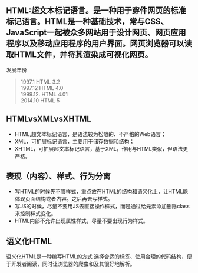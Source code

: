 ## HTML:超文本标记语言。是一种用于穿件网页的标准标记语言。HTML是一种基础技术，常与CSS、JavaScript一起被众多网站用于设计网页、网页应用程序以及移动应用程序的用户界面。网页浏览器可以读取HTML文件，并将其渲染成可视化网页。  

发展年份  
> 1997.1 HTML 3.2   
> 1997.12 HTML 4.0  
> 1999.12. HTML 4.01  
> 2014.10 HTML 5    

## HTMLvsXMLvsXHTML
* HTML,超文本标记语言，是语法较为松散的、不严格的Web语言；
* XML，可扩展标记语言，主要用于储存数据和结构；
* XHTML，可扩展超文本标记语言，基于XML，作用与HTML类似，但语法更严格。

## 表现（内容）、样式、行为分离  
* 写HTML的时候先不管样式，重点放在HTML的结构和语义化上，让HTML能体现页面结构或者内容。之后再去写样式。  
* 写JS的时候，尽量不要用JS去直接操作样式，而是通过给元素添加删除class来控制样式变化。
* HTML内部不允许出现属性样式，尽量不要出现行为样式。  

 ## 语义化HTML  
 语义化HTML是一种编写HTML的方式 
 选择合适的标签、使用合理的代码结构，便于开发者阅读，同时让浏览器的爬虫和及其很好地解析。  
  
